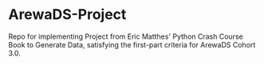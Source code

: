 # ArewaDS-Project
Repo for implementing Project from Eric Matthes' Python Crash Course Book to Generate Data, satisfying the first-part criteria for ArewaDS Cohort 3.0.

